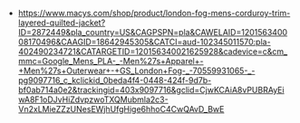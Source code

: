 - https://www.macys.com/shop/product/london-fog-mens-corduroy-trim-layered-quilted-jacket?ID=2872449&pla_country=US&CAGPSPN=pla&CAWELAID=120156340008170496&CAAGID=18642945305&CATCI=aud-102345011570:pla-402490234721&CATARGETID=120156340021625928&cadevice=c&cm_mmc=Google_Mens_PLA-_-Men%27s+Apparel+-+Men%27s+Outerwear+-+GS_London+Fog-_-70559931065-_-pg9097716_c_kclickid_0beda4f4-0448-424f-9d7b-bf0ab714a0e2&trackingid=403x9097716&gclid=CjwKCAiA8vPUBRAyEiwA8F1oDJvHiZdvpzwoTXQMubmla2c3-Vn2xLMieZZzUNesEWjhUfgHige6hhoC4CwQAvD_BwE
